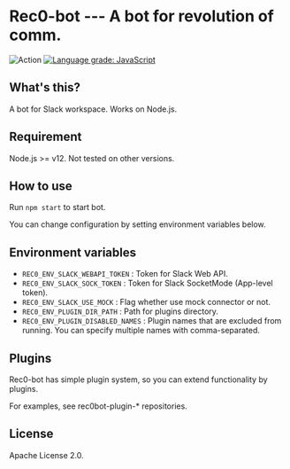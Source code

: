 # Rec0-bot --- A bot for revolution of comm.

![Action](https://github.com/clvs7-gh/rec0bot/workflows/Basic%20test/badge.svg)
[![Language grade: JavaScript](https://img.shields.io/lgtm/grade/javascript/g/clvs7-gh/rec0bot.svg?logo=lgtm&logoWidth=18)](https://lgtm.com/projects/g/clvs7-gh/rec0bot/context:javascript)

## What's this?

A bot for Slack workspace. Works on Node.js.

## Requirement

Node.js >= v12. Not tested on other versions.

## How to use

Run `npm start` to start bot. 

You can change configuration by setting environment variables below. 

## Environment variables

- `REC0_ENV_SLACK_WEBAPI_TOKEN` : Token for Slack Web API.  
- `REC0_ENV_SLACK_SOCK_TOKEN` : Token for Slack SocketMode (App-level token).  
- `REC0_ENV_SLACK_USE_MOCK` : Flag whether use mock connector or not.    
- `REC0_ENV_PLUGIN_DIR_PATH` : Path for plugins directory.   
- `REC0_ENV_PLUGIN_DISABLED_NAMES` : Plugin names that are excluded from running. You can specify multiple names with comma-separated.

## Plugins

Rec0-bot has simple plugin system, so you can extend functionality by plugins.

For examples, see rec0bot-plugin-* repositories.

## License

Apache License 2.0.
